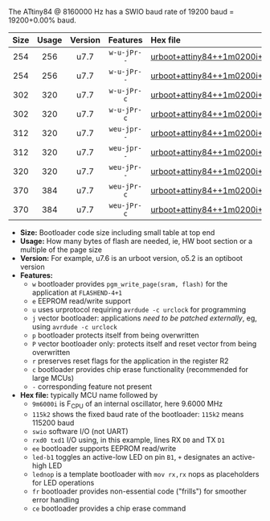 The ATtiny84 @ 8160000 Hz has a SWIO baud rate of 19200 baud = 19200+0.00% baud.

|Size|Usage|Version|Features|Hex file|
|:-:|:-:|:-:|:-:|:--|
|254|256|u7.7|`w-u-jPr--`|[urboot+attiny84++1m0200i++++2k4_swio_rxa3_txa2_led+a4.hex](https://raw.githubusercontent.com/stefanrueger/urboot.hex/main/mcus/attiny84/internal_oscillator/fint++1m0200_Hz/br++++2k4_bps/urboot+attiny84++1m0200i++++2k4_swio_rxa3_txa2_led+a4.hex)|
|254|256|u7.7|`w-u-jPr--`|[urboot+attiny84++1m0200i++++2k4_swio_rxa3_txa2_lednop.hex](https://raw.githubusercontent.com/stefanrueger/urboot.hex/main/mcus/attiny84/internal_oscillator/fint++1m0200_Hz/br++++2k4_bps/urboot+attiny84++1m0200i++++2k4_swio_rxa3_txa2_lednop.hex)|
|302|320|u7.7|`w-u-jPr-c`|[urboot+attiny84++1m0200i++++2k4_swio_rxa3_txa2_led+a4_fr_ce.hex](https://raw.githubusercontent.com/stefanrueger/urboot.hex/main/mcus/attiny84/internal_oscillator/fint++1m0200_Hz/br++++2k4_bps/urboot+attiny84++1m0200i++++2k4_swio_rxa3_txa2_led+a4_fr_ce.hex)|
|302|320|u7.7|`w-u-jPr-c`|[urboot+attiny84++1m0200i++++2k4_swio_rxa3_txa2_lednop_fr_ce.hex](https://raw.githubusercontent.com/stefanrueger/urboot.hex/main/mcus/attiny84/internal_oscillator/fint++1m0200_Hz/br++++2k4_bps/urboot+attiny84++1m0200i++++2k4_swio_rxa3_txa2_lednop_fr_ce.hex)|
|312|320|u7.7|`weu-jpr--`|[urboot+attiny84++1m0200i++++2k4_swio_rxa3_txa2_ee_led+a4.hex](https://raw.githubusercontent.com/stefanrueger/urboot.hex/main/mcus/attiny84/internal_oscillator/fint++1m0200_Hz/br++++2k4_bps/urboot+attiny84++1m0200i++++2k4_swio_rxa3_txa2_ee_led+a4.hex)|
|312|320|u7.7|`weu-jpr--`|[urboot+attiny84++1m0200i++++2k4_swio_rxa3_txa2_ee_lednop.hex](https://raw.githubusercontent.com/stefanrueger/urboot.hex/main/mcus/attiny84/internal_oscillator/fint++1m0200_Hz/br++++2k4_bps/urboot+attiny84++1m0200i++++2k4_swio_rxa3_txa2_ee_lednop.hex)|
|320|320|u7.7|`weu-jPr--`|[urboot+attiny84++1m0200i++++2k4_swio_rxa3_txa2_ee.hex](https://raw.githubusercontent.com/stefanrueger/urboot.hex/main/mcus/attiny84/internal_oscillator/fint++1m0200_Hz/br++++2k4_bps/urboot+attiny84++1m0200i++++2k4_swio_rxa3_txa2_ee.hex)|
|370|384|u7.7|`weu-jPr-c`|[urboot+attiny84++1m0200i++++2k4_swio_rxa3_txa2_ee_led+a4_fr_ce.hex](https://raw.githubusercontent.com/stefanrueger/urboot.hex/main/mcus/attiny84/internal_oscillator/fint++1m0200_Hz/br++++2k4_bps/urboot+attiny84++1m0200i++++2k4_swio_rxa3_txa2_ee_led+a4_fr_ce.hex)|
|370|384|u7.7|`weu-jPr-c`|[urboot+attiny84++1m0200i++++2k4_swio_rxa3_txa2_ee_lednop_fr_ce.hex](https://raw.githubusercontent.com/stefanrueger/urboot.hex/main/mcus/attiny84/internal_oscillator/fint++1m0200_Hz/br++++2k4_bps/urboot+attiny84++1m0200i++++2k4_swio_rxa3_txa2_ee_lednop_fr_ce.hex)|

- **Size:** Bootloader code size including small table at top end
- **Usage:** How many bytes of flash are needed, ie, HW boot section or a multiple of the page size
- **Version:** For example, u7.6 is an urboot version, o5.2 is an optiboot version
- **Features:**
  + `w` bootloader provides `pgm_write_page(sram, flash)` for the application at `FLASHEND-4+1`
  + `e` EEPROM read/write support
  + `u` uses urprotocol requiring `avrdude -c urclock` for programming
  + `j` vector bootloader: applications *need to be patched externally*, eg, using `avrdude -c urclock`
  + `p` bootloader protects itself from being overwritten
  + `P` vector bootloader only: protects itself and reset vector from being overwritten
  + `r` preserves reset flags for the application in the register R2
  + `c` bootloader provides chip erase functionality (recommended for large MCUs)
  + `-` corresponding feature not present
- **Hex file:** typically MCU name followed by
  + `9m6000i` is F<sub>CPU</sub> of an internal oscillator, here 9.6000 MHz
  + `115k2` shows the fixed baud rate of the bootloader: `115k2` means 115200 baud
  + `swio` software I/O (not UART)
  + `rxd0 txd1` I/O using, in this example, lines RX `D0` and TX `D1`
  + `ee` bootloader supports EEPROM read/write
  + `led-b1` toggles an active-low LED on pin `B1`, `+` designates an active-high LED
  + `lednop` is a template bootloader with `mov rx,rx` nops as placeholders for LED operations
  + `fr` bootloader provides non-essential code ("frills") for smoother error handling
  + `ce` bootloader provides a chip erase command
